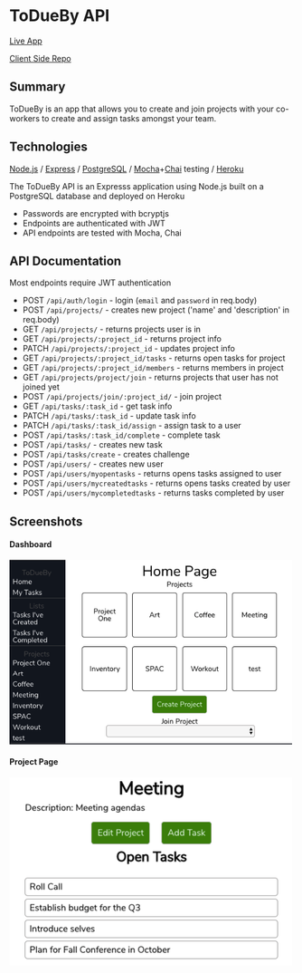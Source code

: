 # ToDueBy API
[Live App](https://ryutae-todueby.now.sh)

[Client Side Repo](https://github.com/ryutae/ToDueBy-client)

## Summary

ToDueBy is an app that allows you to create and join projects with your co-workers to create and assign tasks amongst your team.

## Technologies
[Node.js](https://nodejs.org/en/) / [Express](https://expressjs.com/) / [PostgreSQL](https://www.postgresql.org/) / [Mocha](https://mochajs.org/)+[Chai](http://chaijs.com/) testing / [Heroku](https://www.heroku.com/)

The ToDueBy API is an Expresss application using Node.js built on a PostgreSQL database and deployed on Heroku
- Passwords are encrypted with bcryptjs
- Endpoints are authenticated with JWT
- API endpoints are tested with Mocha, Chai

## API Documentation
Most endpoints require JWT authentication
- POST `/api/auth/login` - login (`email` and `password` in req.body)
- POST `/api/projects/` - creates new project ('name' and 'description' in req.body)
- GET `/api/projects/` - returns projects user is in
- GET `/api/projects/:project_id` - returns project info
- PATCH `/api/projects/:project_id` - updates project info
- GET `/api/projects/:project_id/tasks` - returns open tasks for project
- GET `/api/projects/:project_id/members` - returns members in project
- GET `/api/projects/project/join` - returns projects that user has not joined yet
- POST `/api/projects/join/:project_id/` - join project 
- GET `/api/tasks/:task_id` - get task info
- PATCH `/api/tasks/:task_id` - update task info
- PATCH `/api/tasks/:task_id/assign` - assign task to a user
- POST `/api/tasks/:task_id/complete` - complete task
- POST `/api/tasks/` - creates new task
- POST `/api/tasks/create` - creates challenge
- POST `/api/users/` - creates new user
- POST `/api/users/myopentasks` - returns opens tasks assigned to user
- POST `/api/users/mycreatedtasks` - returns opens tasks created by user
- POST `/api/users/mycompletedtasks` - returns tasks completed by user

## Screenshots
#### Dashboard
<img src="/public/Dashboard.png" width="500" alt="dashboard">

#### Project Page
<img src="/public/ProjectPage.png" width="500" alt="project page">

